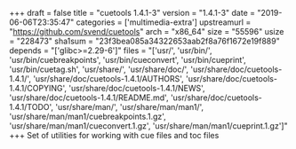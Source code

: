 +++
draft = false
title = "cuetools 1.4.1-3"
version = "1.4.1-3"
date = "2019-06-06T23:35:47"
categories = ['multimedia-extra']
upstreamurl = "https://github.com/svend/cuetools"
arch = "x86_64"
size = "55596"
usize = "228473"
sha1sum = "23f3bea085a34322653aab2f8a76f1672e19f889"
depends = "['glibc>=2.29-6']"
files = "['usr/', 'usr/bin/', 'usr/bin/cuebreakpoints', 'usr/bin/cueconvert', 'usr/bin/cueprint', 'usr/bin/cuetag.sh', 'usr/share/', 'usr/share/doc/', 'usr/share/doc/cuetools-1.4.1/', 'usr/share/doc/cuetools-1.4.1/AUTHORS', 'usr/share/doc/cuetools-1.4.1/COPYING', 'usr/share/doc/cuetools-1.4.1/NEWS', 'usr/share/doc/cuetools-1.4.1/README.md', 'usr/share/doc/cuetools-1.4.1/TODO', 'usr/share/man/', 'usr/share/man/man1/', 'usr/share/man/man1/cuebreakpoints.1.gz', 'usr/share/man/man1/cueconvert.1.gz', 'usr/share/man/man1/cueprint.1.gz']"
+++
Set of utilities for working with cue files and toc files